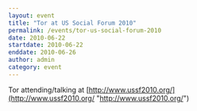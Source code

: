 ```yaml
---
layout: event
title: "Tor at US Social Forum 2010"
permalink: /events/tor-us-social-forum-2010
date: 2010-06-22
startdate: 2010-06-22
enddate: 2010-06-26
author: admin
category: event
---
```


Tor attending/talking at [http://www.ussf2010.org/](http://www.ussf2010.org/ "http://www.ussf2010.org/")

